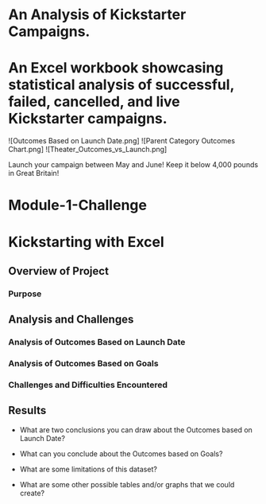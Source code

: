 # An Analysis of Kickstarter Campaigns.

# An Excel workbook showcasing statistical analysis of successful, failed, cancelled, and live Kickstarter campaigns.

![Outcomes Based on Launch Date.png]
![Parent Category Outcomes Chart.png]
![Theater_Outcomes_vs_Launch.png]

Launch your campaign between May and June! Keep it below 4,000 pounds in Great Britain!




# Module-1-Challenge

# Kickstarting with Excel

## Overview of Project

### Purpose

## Analysis and Challenges

### Analysis of Outcomes Based on Launch Date

### Analysis of Outcomes Based on Goals

### Challenges and Difficulties Encountered

## Results

- What are two conclusions you can draw about the Outcomes based on Launch Date?

- What can you conclude about the Outcomes based on Goals?

- What are some limitations of this dataset?

- What are some other possible tables and/or graphs that we could create?
